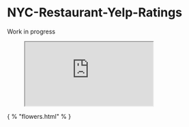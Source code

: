 # NYC-Restaurant-Yelp-Ratings

Work in progress

<figure class="video_container">
<iframe src="https://github.com/spapadopoulos/NYC-Restaurant-Yelp-Ratings/blob/master/flowers.html">
</iframe>
</figure>

{ % "flowers.html" % }

